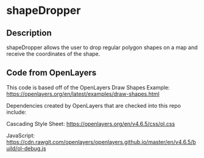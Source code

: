 # shapeDropper

## Description 
shapeDropper allows the user to drop regular polygon shapes on a map and receive the coordinates of the shape.

## Code from OpenLayers
This code is based off of the OpenLayers Draw Shapes Example: https://openlayers.org/en/latest/examples/draw-shapes.html

Dependencies created by OpenLayers that are checked into this repo include:

Cascading Style Sheet: https://openlayers.org/en/v4.6.5/css/ol.css

JavaScript: https://cdn.rawgit.com/openlayers/openlayers.github.io/master/en/v4.6.5/build/ol-debug.js
